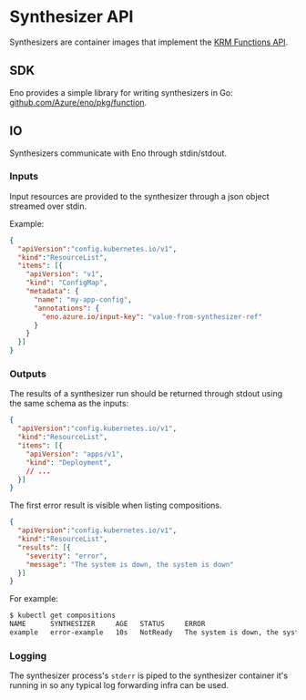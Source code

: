 # Synthesizer API

Synthesizers are container images that implement the [KRM Functions API](https://github.com/kubernetes-sigs/kustomize/blob/master/cmd/config/docs/api-conventions/functions-spec.md).


## SDK

Eno provides a simple library for writing synthesizers in Go: [github.com/Azure/eno/pkg/function](https://pkg.go.dev/github.com/Azure/eno/pkg/function).


## IO

Synthesizers communicate with Eno through stdin/stdout.

### Inputs

Input resources are provided to the synthesizer through a json object streamed over stdin.

Example:

```json
{
  "apiVersion":"config.kubernetes.io/v1",
  "kind":"ResourceList",
  "items": [{
    "apiVersion": "v1",
    "kind": "ConfigMap",
    "metadata": {
      "name": "my-app-config",
      "annotations": {
        "eno.azure.io/input-key": "value-from-synthesizer-ref"
      }
    }
  }]
}
```

### Outputs

The results of a synthesizer run should be returned through stdout using the same schema as the inputs:

```json
{
  "apiVersion":"config.kubernetes.io/v1",
  "kind":"ResourceList",
  "items": [{
    "apiVersion": "apps/v1",
    "kind": "Deployment",
    // ...
  }]
}
```

The first error result is visible when listing compositions.

```json
{
  "apiVersion":"config.kubernetes.io/v1",
  "kind":"ResourceList",
  "results": [{
    "severity": "error",
    "message": "The system is down, the system is down"
  }]
}
```

For example:

```bash
$ kubectl get compositions
NAME      SYNTHESIZER     AGE   STATUS     ERROR
example   error-example   10s   NotReady   The system is down, the system is down
```

### Logging

The synthesizer process's `stderr` is piped to the synthesizer container it's running in so any typical log forwarding infra can be used.
